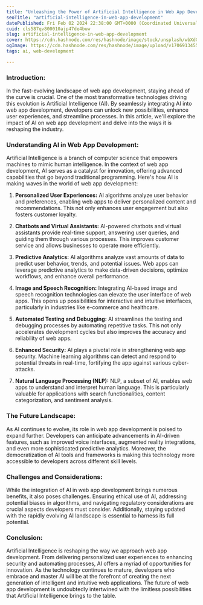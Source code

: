 ```yaml
---
title: "Unleashing the Power of Artificial Intelligence in Web App Development"
seoTitle: "artificial-intelligence-in-web-app-development"
datePublished: Fri Feb 02 2024 22:38:00 GMT+0000 (Coordinated Universal Time)
cuid: cls587qv800010ajp47de4buw
slug: artificial-intelligence-in-web-app-development
cover: https://cdn.hashnode.com/res/hashnode/image/stock/unsplash/wbXdGS_D17U/upload/c139e443f263e63888dc3af4cf7c243e.jpeg
ogImage: https://cdn.hashnode.com/res/hashnode/image/upload/v1706913455978/cebfcf63-a778-4db0-80d7-392636a3038d.avif
tags: ai, web-development

---
```


### Introduction:

In the fast-evolving landscape of web app development, staying ahead of the curve is crucial. One of the most transformative technologies driving this evolution is Artificial Intelligence (AI). By seamlessly integrating AI into web app development, developers can unlock new possibilities, enhance user experiences, and streamline processes. In this article, we'll explore the impact of AI on web app development and delve into the ways it is reshaping the industry.

### Understanding AI in Web App Development:

Artificial Intelligence is a branch of computer science that empowers machines to mimic human intelligence. In the context of web app development, AI serves as a catalyst for innovation, offering advanced capabilities that go beyond traditional programming. Here's how AI is making waves in the world of web app development:

1. **Personalized User Experiences:** AI algorithms analyze user behavior and preferences, enabling web apps to deliver personalized content and recommendations. This not only enhances user engagement but also fosters customer loyalty.
    
2. **Chatbots and Virtual Assistants:** AI-powered chatbots and virtual assistants provide real-time support, answering user queries, and guiding them through various processes. This improves customer service and allows businesses to operate more efficiently.
    
3. **Predictive Analytics:** AI algorithms analyze vast amounts of data to predict user behavior, trends, and potential issues. Web apps can leverage predictive analytics to make data-driven decisions, optimize workflows, and enhance overall performance.
    
4. **Image and Speech Recognition:** Integrating AI-based image and speech recognition technologies can elevate the user interface of web apps. This opens up possibilities for interactive and intuitive interfaces, particularly in industries like e-commerce and healthcare.
    
5. **Automated Testing and Debugging:** AI streamlines the testing and debugging processes by automating repetitive tasks. This not only accelerates development cycles but also improves the accuracy and reliability of web apps.
    
6. **Enhanced Security:** AI plays a pivotal role in strengthening web app security. Machine learning algorithms can detect and respond to potential threats in real-time, fortifying the app against various cyber-attacks.
    
7. **Natural Language Processing (NLP):** NLP, a subset of AI, enables web apps to understand and interpret human language. This is particularly valuable for applications with search functionalities, content categorization, and sentiment analysis.
    

### The Future Landscape:

As AI continues to evolve, its role in web app development is poised to expand further. Developers can anticipate advancements in AI-driven features, such as improved voice interfaces, augmented reality integrations, and even more sophisticated predictive analytics. Moreover, the democratization of AI tools and frameworks is making this technology more accessible to developers across different skill levels.

### Challenges and Considerations:

While the integration of AI in web app development brings numerous benefits, it also poses challenges. Ensuring ethical use of AI, addressing potential biases in algorithms, and navigating regulatory considerations are crucial aspects developers must consider. Additionally, staying updated with the rapidly evolving AI landscape is essential to harness its full potential.

### Conclusion:

Artificial Intelligence is reshaping the way we approach web app development. From delivering personalized user experiences to enhancing security and automating processes, AI offers a myriad of opportunities for innovation. As the technology continues to mature, developers who embrace and master AI will be at the forefront of creating the next generation of intelligent and intuitive web applications. The future of web app development is undoubtedly intertwined with the limitless possibilities that Artificial Intelligence brings to the table.